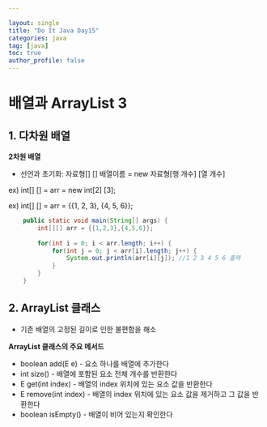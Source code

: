 ```yaml
---

layout: single
title: "Do It Java Day15"
categories: java
tag: [java]
toc: true
author_profile: false 
---
```

# 배열과 ArrayList 3

## 1. 다차원 배열

**2차원 배열**

* 선언과 초기화: 자료형[] [] 배열이름 = new 자료형[행 개수] [열 개수]

ex) int[] [] = arr = new int[2] [3];

ex) int[] [] = arr = {{1, 2, 3}, {4, 5, 6}};

```java
	public static void main(String[] args) {
		int[][] arr = {{1,2,3},{4,5,6}};
		
		for(int i = 0; i < arr.length; i++) {
			for(int j = 0; j < arr[i].length; j++) {
				System.out.println(arr[i][j]); //1 2 3 4 5 6 출력
			}
		}
	}
```



## 2. ArrayList 클래스

* 기존 배열의 고정된 길이로 인한 불편함을 해소



**ArrayList 클래스의 주요 메서드**

* boolean add(E e) - 요소 하나를 배열에 추가한다
* int size() - 배열에 포함된 요소 전체 개수를 반환한다
* E get(int index) - 배열의 index 위치에 있는 요소 값을 반환한다
* E remove(int index) - 배열의 index 위치에 있는 요소 값을 제거하고 그 값을 반환한다
* boolean isEmpty() - 배열이 비어 있는지 확인한다







